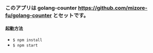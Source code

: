 ### このアプリは golang-counter <https://github.com/mizore-fu/golang-counter> とセットです。

#### 起動方法

- `$ npm install`
- `$ npm start`
